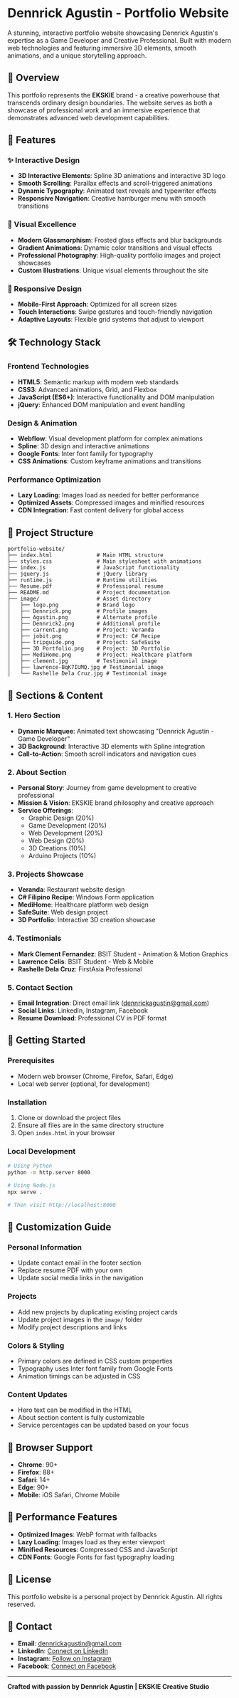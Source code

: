 # Dennrick Agustin - Portfolio Website

A stunning, interactive portfolio website showcasing Dennrick Agustin's expertise as a Game Developer and Creative Professional. Built with modern web technologies and featuring immersive 3D elements, smooth animations, and a unique storytelling approach.

## 🌟 Overview

This portfolio represents the **EKSKIE** brand - a creative powerhouse that transcends ordinary design boundaries. The website serves as both a showcase of professional work and an immersive experience that demonstrates advanced web development capabilities.

## 🚀 Features

### ✨ Interactive Design
- **3D Interactive Elements**: Spline 3D animations and interactive 3D logo
- **Smooth Scrolling**: Parallax effects and scroll-triggered animations
- **Dynamic Typography**: Animated text reveals and typewriter effects
- **Responsive Navigation**: Creative hamburger menu with smooth transitions

### 🎨 Visual Excellence
- **Modern Glassmorphism**: Frosted glass effects and blur backgrounds
- **Gradient Animations**: Dynamic color transitions and visual effects
- **Professional Photography**: High-quality portfolio images and project showcases
- **Custom Illustrations**: Unique visual elements throughout the site

### 📱 Responsive Design
- **Mobile-First Approach**: Optimized for all screen sizes
- **Touch Interactions**: Swipe gestures and touch-friendly navigation
- **Adaptive Layouts**: Flexible grid systems that adjust to viewport

## 🛠️ Technology Stack

### Frontend Technologies
- **HTML5**: Semantic markup with modern web standards
- **CSS3**: Advanced animations, Grid, and Flexbox
- **JavaScript (ES6+)**: Interactive functionality and DOM manipulation
- **jQuery**: Enhanced DOM manipulation and event handling

### Design & Animation
- **Webflow**: Visual development platform for complex animations
- **Spline**: 3D design and interactive animations
- **Google Fonts**: Inter font family for typography
- **CSS Animations**: Custom keyframe animations and transitions

### Performance Optimization
- **Lazy Loading**: Images load as needed for better performance
- **Optimized Assets**: Compressed images and minified resources
- **CDN Integration**: Fast content delivery for global access

## 📁 Project Structure

```
portfolio-website/
├── index.html              # Main HTML structure
├── styles.css              # Main stylesheet with animations
├── index.js                # JavaScript functionality
├── jquery.js               # jQuery library
├── runtime.js              # Runtime utilities
├── Resume.pdf              # Professional resume
├── README.md               # Project documentation
├── image/                  # Asset directory
│   ├── logo.png            # Brand logo
│   ├── Dennrick.png        # Profile images
│   ├── Agustin.png         # Alternate profile
│   ├── Dennrick2.png       # Additional profile
│   ├── carrent.png         # Project: Veranda
│   ├── jobit.png           # Project: C# Recipe
│   ├── tripguide.png       # Project: SafeSuite
│   ├── 3D Portfolio.png    # Project: 3D Portfolio
│   ├── MediHome.png        # Project: Healthcare platform
│   ├── clement.jpg         # Testimonial image
│   ├── lawrence-BqK7IUMQ.jpg # Testimonial image
│   └── Rashelle Dela Cruz.jpg # Testimonial image
```

## 🎯 Sections & Content

### 1. **Hero Section**
- **Dynamic Marquee**: Animated text showcasing "Dennrick Agustin - Game Developer"
- **3D Background**: Interactive 3D elements with Spline integration
- **Call-to-Action**: Smooth scroll indicators and navigation cues

### 2. **About Section**
- **Personal Story**: Journey from game development to creative professional
- **Mission & Vision**: EKSKIE brand philosophy and creative approach
- **Service Offerings**: 
  - Graphic Design (20%)
  - Game Development (20%)
  - Web Development (20%)
  - Web Design (20%)
  - 3D Creations (10%)
  - Arduino Projects (10%)

### 3. **Projects Showcase**
- **Veranda**: Restaurant website design
- **C# Filipino Recipe**: Windows Form application
- **MediHome**: Healthcare platform web design
- **SafeSuite**: Web design project
- **3D Portfolio**: Interactive 3D creation showcase

### 4. **Testimonials**
- **Mark Clement Fernandez**: BSIT Student - Animation & Motion Graphics
- **Lawrence Celis**: BSIT Student - Web & Mobile
- **Rashelle Dela Cruz**: FirstAsia Professional

### 5. **Contact Section**
- **Email Integration**: Direct email link (dennrickagustin@gmail.com)
- **Social Links**: LinkedIn, Instagram, Facebook
- **Resume Download**: Professional CV in PDF format

## 🚀 Getting Started

### Prerequisites
- Modern web browser (Chrome, Firefox, Safari, Edge)
- Local web server (optional, for development)

### Installation
1. Clone or download the project files
2. Ensure all files are in the same directory structure
3. Open `index.html` in your browser

### Local Development
```bash
# Using Python
python -m http.server 8000

# Using Node.js
npx serve .

# Then visit http://localhost:8000
```

## 🎨 Customization Guide

### Personal Information
- Update contact email in the footer section
- Replace resume PDF with your own
- Update social media links in the navigation

### Projects
- Add new projects by duplicating existing project cards
- Update project images in the `image/` folder
- Modify project descriptions and links

### Colors & Styling
- Primary colors are defined in CSS custom properties
- Typography uses Inter font family from Google Fonts
- Animation timings can be adjusted in CSS

### Content Updates
- Hero text can be modified in the HTML
- About section content is fully customizable
- Service percentages can be updated based on your focus

## 📱 Browser Support

- **Chrome**: 90+
- **Firefox**: 88+
- **Safari**: 14+
- **Edge**: 90+
- **Mobile**: iOS Safari, Chrome Mobile

## 🔧 Performance Features

- **Optimized Images**: WebP format with fallbacks
- **Lazy Loading**: Images load as they enter viewport
- **Minified Resources**: Compressed CSS and JavaScript
- **CDN Fonts**: Google Fonts for fast typography loading

## 📄 License

This portfolio website is a personal project by Dennrick Agustin. All rights reserved.

## 🤝 Contact

- **Email**: dennrickagustin@gmail.com
- **LinkedIn**: [Connect on LinkedIn](https://linkedin.com/)
- **Instagram**: [Follow on Instagram](https://www.instagram.com/)
- **Facebook**: [Connect on Facebook](https://www.facebook.com/)

---

**Crafted with passion by Dennrick Agustin | EKSKIE Creative Studio**
